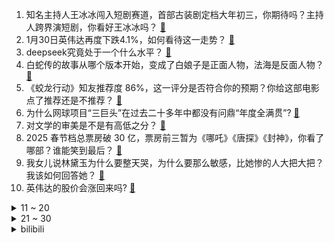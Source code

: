 1. 知名主持人王冰冰闯入短剧赛道，首部古装剧定档大年初三，你期待吗？主持人跨界演短剧，你看好王冰冰吗？ [:link:](https://www.zhihu.com/question/10618442769)
2. 1月30日英伟达再度下跌4.1%，如何看待这一走势？ [:link:](https://www.zhihu.com/question/10877512620)
3. deepseek究竟处于一个什么水平？ [:link:](https://www.zhihu.com/question/10666202502)
4. 白蛇传的故事从哪个版本开始，变成了白娘子是正面人物，法海是反面人物？ [:link:](https://www.zhihu.com/question/10368169333)
5. 《蛟龙行动》知友推荐度 86%，这一评分是否符合你的预期？你给这部电影点了推荐还是不推荐？ [:link:](https://www.zhihu.com/question/10873944461)
6. 为什么网球项目“三巨头”在过去二十多年中都没有问鼎“年度全满贯”? [:link:](https://www.zhihu.com/question/655638242)
7. 对文学的审美是不是有高低之分？ [:link:](https://www.zhihu.com/question/423201223)
8. 2025 春节档总票房破 30 亿，票房前三暂为《哪吒》《唐探》《封神》，你看了哪部？谁能笑到最后？ [:link:](https://www.zhihu.com/question/10823702457)
9. 我女儿说林黛玉为什么要整天哭，为什么要那么敏感，比她惨的人大把大把？我该如何回答她？ [:link:](https://www.zhihu.com/question/10747814182)
10. 英伟达的股价会涨回来吗? [:link:](https://www.zhihu.com/question/10806398090)
<details>
<summary>11 ~ 20</summary>

11. 美国两机相撞坠河事故中已有超过 30 具遇难者遗体被找到，目前情况如何？事故原因可能是什么？ [:link:](https://www.zhihu.com/question/10871868238)
12. 为什么同为开源追平 OpenAI，Qwen 没有像 DeepSeek 一样出圈？ [:link:](https://www.zhihu.com/question/10744161372)
13. 美国连续两天三架飞机出事，两架军用飞机一架客机，为什么会出现这样的情况？是谁的责任？ [:link:](https://www.zhihu.com/question/10893008358)
14. 张无忌的结局是怎样的？ [:link:](https://www.zhihu.com/question/303363383)
15. 《哪吒之魔童闹海》中无量仙翁为什么要做这一系列的布局？他究竟图什么？ [:link:](https://www.zhihu.com/question/10847772459)
16. 1 月 26 日韩国联赛，卞相壹 235 手中盘认输，如何评价该选手比赛中的发挥？ [:link:](https://www.zhihu.com/question/10672322913)
17. 为什么用AI通过技术性炒股没有盛行？ [:link:](https://www.zhihu.com/question/7175362912)
18. 比尔·盖茨称与前妻梅琳达离婚是他一生中最大的遗憾，怎样看待他的婚姻？离婚后对他影响有多大？ [:link:](https://www.zhihu.com/question/10671044073)
19. 如何看待网传1月25日刘强东现身参加员工新春家宴？ [:link:](https://www.zhihu.com/question/10561872762)
20. 如何解读《封神第二部：战火西岐》中姬发和邓婵玉之间的情感？ [:link:](https://www.zhihu.com/question/10846337681)
</details>
<details>
<summary>21 ~ 30</summary>

21. 安徽一男子在高层住宅燃放烟花并向气球喷射被刑拘，如果出事后果有多严重？他将承担哪些法律责任？ [:link:](https://www.zhihu.com/question/10693767229)
22. 正史上的隋末第一猛将是秦琼吗？ [:link:](https://www.zhihu.com/question/621419938)
23. 如何看待张朝阳大年初一直播发「红包鼓励」这一行为？ [:link:](https://www.zhihu.com/question/10873705235)
24. 如何评价番剧《BanG Dream: Ave mujica》第五集？ [:link:](https://www.zhihu.com/question/10401456245)
25. 旧石器时期跨度有近300万年，为什么四大文明都集中爆发在最近的几千年？ [:link:](https://www.zhihu.com/question/660344125)
26. 如何看待《新白娘子传奇》赵叶组合重现春晚，您对三十年前这部电视剧有哪些回忆？ [:link:](https://www.zhihu.com/question/10773555182)
27. 为什么看了《吴氏石头记》癸酉本之后有种恍然大悟的感觉，癸酉本是真的吗？ [:link:](https://www.zhihu.com/question/554353793)
28. DeepSeek会超越人类写作吗? [:link:](https://www.zhihu.com/question/10849017668)
29. 如何评价1月30日股市上涨百分之十的英伟达继续下跌百分之四？ [:link:](https://www.zhihu.com/question/10868029039)
30. 为何美国要退役B-1B和B-2，而保留古老的B-52？ [:link:](https://www.zhihu.com/question/355710802)
</details><details>
<summary>bilibili</summary>

</details>